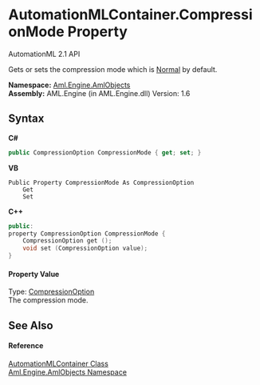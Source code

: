 # AutomationMLContainer.CompressionMode Property 
AutomationML 2.1 API 

Gets or sets the compression mode which is <a href="https://docs.microsoft.com/dotnet/api/system.io.packaging.compressionoption" target="_parent" rel="noopener noreferrer">Normal</a> by default.

**Namespace:**&nbsp;<a href="N_Aml_Engine_AmlObjects">Aml.Engine.AmlObjects</a><br />**Assembly:**&nbsp;AML.Engine (in AML.Engine.dll) Version: 1.6

## Syntax

**C#**<br />
``` C#
public CompressionOption CompressionMode { get; set; }
```

**VB**<br />
``` VB
Public Property CompressionMode As CompressionOption
	Get
	Set
```

**C++**<br />
``` C++
public:
property CompressionOption CompressionMode {
	CompressionOption get ();
	void set (CompressionOption value);
}
```


#### Property Value
Type: <a href="https://docs.microsoft.com/dotnet/api/system.io.packaging.compressionoption" target="_parent" rel="noopener noreferrer">CompressionOption</a><br />The compression mode.

## See Also


#### Reference
<a href="T_Aml_Engine_AmlObjects_AutomationMLContainer">AutomationMLContainer Class</a><br /><a href="N_Aml_Engine_AmlObjects">Aml.Engine.AmlObjects Namespace</a><br />
